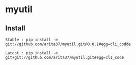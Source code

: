 # myutil


## Install

    Stable : pip install -e git://github.com/arita37/myutil.git@0.0.1#egg=cli_codde

    Latest : pip install -e git+git://github.com/arita37/myutil.git#egg=clI_code
    
    
    
